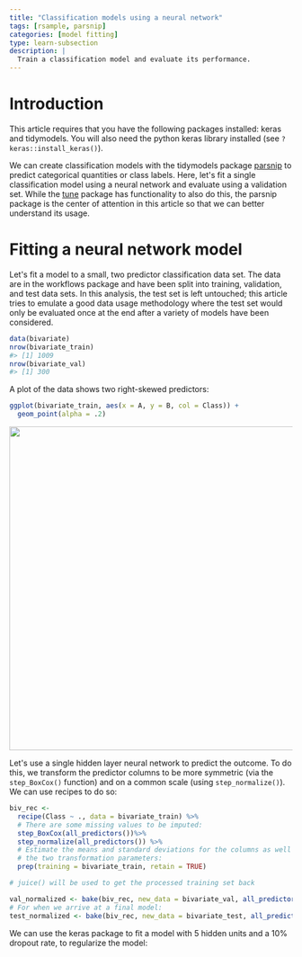 ```yaml
---
title: "Classification models using a neural network"
tags: [rsample, parsnip]
categories: [model fitting]
type: learn-subsection
description: | 
  Train a classification model and evaluate its performance.
---
```



  



# Introduction

This article requires that you have the following packages installed: keras and tidymodels. You will also need the python keras library installed (see `?keras::install_keras()`).

We can create classification models with the tidymodels package [parsnip](https://tidymodels.github.io/parsnip/) to predict categorical quantities or class labels. Here, let's fit a single classification model using a neural network and evaluate using a validation set. While the [tune](https://tidymodels.github.io/tune/) package has functionality to also do this, the parsnip package is the center of attention in this article so that we can better understand its usage. 

# Fitting a neural network model


Let's fit a model to a small, two predictor classification data set. The data are in the workflows package and have been split into training, validation, and test data sets. In this analysis, the test set is left untouched; this article tries to emulate a good data usage methodology where the test set would only be evaluated once at the end after a variety of models have been considered. 



```r
data(bivariate)
nrow(bivariate_train)
#> [1] 1009
nrow(bivariate_val)
#> [1] 300
```

A plot of the data shows two right-skewed predictors: 


```r
ggplot(bivariate_train, aes(x = A, y = B, col = Class)) + 
  geom_point(alpha = .2)
```

<img src="figs/biv-plot-1.svg" width="576" />

Let's use a single hidden layer neural network to predict the outcome. To do this, we transform the predictor columns to be more symmetric (via the `step_BoxCox()` function) and on a common scale (using `step_normalize()`). We can use recipes to do so:


```r
biv_rec <- 
  recipe(Class ~ ., data = bivariate_train) %>%
  # There are some missing values to be imputed: 
  step_BoxCox(all_predictors())%>%
  step_normalize(all_predictors()) %>%
  # Estimate the means and standard deviations for the columns as well as
  # the two transformation parameters: 
  prep(training = bivariate_train, retain = TRUE)

# juice() will be used to get the processed training set back

val_normalized <- bake(biv_rec, new_data = bivariate_val, all_predictors())
# For when we arrive at a final model: 
test_normalized <- bake(biv_rec, new_data = bivariate_test, all_predictors())
```

We can use the keras package to fit a model with 5 hidden units and a 10% dropout rate, to regularize the model:








